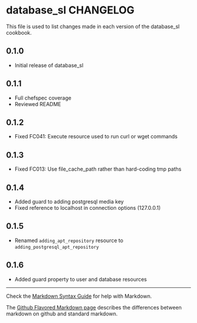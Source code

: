 database_sl CHANGELOG
=====================

This file is used to list changes made in each version of the database_sl cookbook.

0.1.0
-----
- Initial release of database_sl

0.1.1
-----
- Full chefspec coverage
- Reviewed README

0.1.2
-----
- Fixed FC041: Execute resource used to run curl or wget commands

0.1.3
-----
- Fixed FC013: Use file_cache_path rather than hard-coding tmp paths

0.1.4
-----
- Added guard to adding postgresql media key
- Fixed reference to localhost in connection options (127.0.0.1)

0.1.5
-----
- Renamed `adding_apt_repository` resource to `adding_postgresql_apt_repository`

0.1.6
-----
- Added guard property to user and database resources

- - -
Check the [Markdown Syntax Guide](http://daringfireball.net/projects/markdown/syntax) for help with Markdown.

The [Github Flavored Markdown page](http://github.github.com/github-flavored-markdown/) describes the differences between markdown on github and standard markdown.
